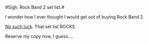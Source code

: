 #Sigh. Rock Band 2 set list.#

I wonder how I ever thought I would get out of buying Rock Band 2.

[No such luck](http://www.joystiq.com/2008/07/14/rock-band-2-on-disc-track-list-revealed-features-over-80-songs/). That set list ROCKS.

Reserve my copy now, I guess....

